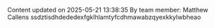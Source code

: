 Content updated on 2025-05-21 13:38:35
By team member: Matthew Callens
ssdztisdhdededexfgklhlamtyfcdhmawabzqyexkkylwbheao
